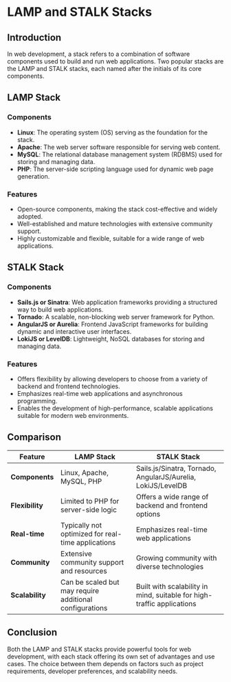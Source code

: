 # LAMP and STALK Stacks

## Introduction

In web development, a stack refers to a combination of software components used to build and run web applications. Two popular stacks are the LAMP and STALK stacks, each named after the initials of its core components.

## LAMP Stack

### Components

- **Linux**: The operating system (OS) serving as the foundation for the stack.
- **Apache**: The web server software responsible for serving web content.
- **MySQL**: The relational database management system (RDBMS) used for storing and managing data.
- **PHP**: The server-side scripting language used for dynamic web page generation.

### Features

- Open-source components, making the stack cost-effective and widely adopted.
- Well-established and mature technologies with extensive community support.
- Highly customizable and flexible, suitable for a wide range of web applications.

## STALK Stack

### Components

- **Sails.js or Sinatra**: Web application frameworks providing a structured way to build web applications.
- **Tornado**: A scalable, non-blocking web server framework for Python.
- **AngularJS or Aurelia**: Frontend JavaScript frameworks for building dynamic and interactive user interfaces.
- **LokiJS or LevelDB**: Lightweight, NoSQL databases for storing and managing data.

### Features

- Offers flexibility by allowing developers to choose from a variety of backend and frontend technologies.
- Emphasizes real-time web applications and asynchronous programming.
- Enables the development of high-performance, scalable applications suitable for modern web environments.

## Comparison

| Feature         | LAMP Stack                            | STALK Stack                           |
|-----------------|---------------------------------------|--------------------------------------|
| **Components**  | Linux, Apache, MySQL, PHP             | Sails.js/Sinatra, Tornado, AngularJS/Aurelia, LokiJS/LevelDB |
| **Flexibility** | Limited to PHP for server-side logic  | Offers a wide range of backend and frontend options |
| **Real-time**   | Typically not optimized for real-time applications | Emphasizes real-time web applications |
| **Community**   | Extensive community support and resources | Growing community with diverse technologies |
| **Scalability** | Can be scaled but may require additional configurations | Built with scalability in mind, suitable for high-traffic applications |

## Conclusion

Both the LAMP and STALK stacks provide powerful tools for web development, with each stack offering its own set of advantages and use cases. The choice between them depends on factors such as project requirements, developer preferences, and scalability needs.
